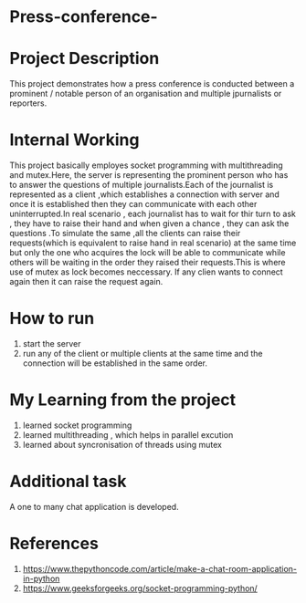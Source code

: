 # Press-conference-
# Project Description 
This project demonstrates how a press conference is conducted between a prominent / notable person of an organisation and multiple jpurnalists or reporters.
# Internal Working 
This project basically employes socket programming with multithreading and mutex.Here, the server is representing the prominent person who has to answer the questions of
multiple journalists.Each  of the journalist is represented as a client ,which establishes a connection with server and once it is established then they can communicate with each other uninterrupted.In real scenario , each journalist has to wait for thir turn to ask , they have to raise their hand and when given a chance , they can ask the questions .To simulate the same ,all the clients can raise their requests(which is equivalent to raise hand in real scenario) at the same time  but only the one who  acquires the lock will be able to communicate while others will be waiting in the order they raised their requests.This is where use of mutex as lock becomes neccessary.
If any clien wants to connect again then it can raise the request again.
# How to run 
1. start the server 
2. run any of the client or multiple clients at the same time and the connection will be established in the same order.
# My Learning from the project 
1. learned socket programming
2. learned multithreading , which helps in parallel excution
3. learned about syncronisation of threads using mutex
# Additional task 
A one to many chat application is developed.
# References 
1. https://www.thepythoncode.com/article/make-a-chat-room-application-in-python
2.  https://www.geeksforgeeks.org/socket-programming-python/

